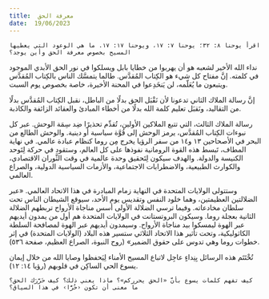 ```yaml
---
title:  معرفة الحق
date:  19/06/2023
---
```


`اقرأ يوحنا ٨: ٣٢؛ يوحنا ٧: ١٧، ويوحنا ١٧: ١٧. ما هي الوعود التي يعطيها المسيح بخصوص معرفة الحق وأين يوجد؟`

نداء الله الأخير لشعبه هو أن يهربوا من خطايا بابل ويسلكوا في نور الحق الأبدي الموجود في كلمته. إنَّ مفتاح كل شيء هو الكِتاب المُقدَّس. طالما يتمسَّك الناس بالكِتاب المُقدَّس ويتبعون ما يُعَلّمه، لن يَنخَدِعوا في المحنة الأخيرة، خاصة بخصوص يوم السبت.

إنَّ رسالة الملاك الثاني تدعونا لأن نَقْبَل الحق بدلًا من الباطل، نقبل الكِتاب المُقدَّس بدلًا من التقاليد، ونَقبَل تعليم كلمة الله بدلًا من أخطاء المبادئ والعقائد الزائفة والكاذبة.

رسالة الملاك الثالث، التي تتبع الملاكين الأولين، تُقدِّم تحذيرًا ضِد سِمَة الوحش. عبر كل نبوءات الكِتاب المُقدَّس، يرمز الوحش إلى قُوَّة سياسية أو دينية. والوحش الطالع من البحر في الأصحاحين ١٣ و١٤ من سفر الرؤيا يخرج مِن روما كنظام عبادة عالمي. في نهاية المطاف، تَبسط هذه القوة الرومانية نفوذها على كل العالم، وستقود في حركة لِتَوحد الكنيسة والدولة. والهدف سيكون لِتَحقيق وحدة عالمية في وقت الثَّوران الاقتصادي، والكوارث الطبيعية، والاضطرابات الاجتماعية، والأزمات السياسية الدولية، والصراع العالمي.

وستتولى الولايات المتحدة في النهاية زمام المبادرة في هذا الاتحاد العالمي. «عبر الضلالتين العظيمتين، وهما خلود النفس وتقديس يوم الأحد، سيوقع الشيطان الناس تحت سلطان مخادعاته. وفيما ترسي الضلالة الأولى أسس مناجاة الأرواح تربطهم الضلالة الثانية بعجلة روما. وسيكون البروتستانت في الولايات المتحدة هم أول من يمدون أيديهم عبر الهوة ليمسكوا بيد مناجاة الأرواح. وسيمدون أيديهم عبر الهوة لمصافحة السلطة الكاثوليكية، وتحت تأثير هذا الاتحاد الثلاثي ستسير هذه البلاد (الولايات المتحدة) في إثر خطوات روما وهي تدوس على حقوق الضمير» (روح النبوة، الصراع العظيم، صفحة ٥٣٦).

تُخْتَتَم هذه الرسائل بِنِداءٍ عاجِل لاتباع المسيح الأمناء لِيَحفظوا وصايا الله من خلال إيمان يسوع الحي الساكِن في قلوبهم (رؤيا ١٤: ١٢).

`كيف تفهم كلمات يسوع بأنَّ «الحق يحرركم»؟ ماذا يعني ذلك؟ كيف حَرَّرَك الحق؟ ما معنى أن تكون ‹حُرًّا› في هذا السياق؟`